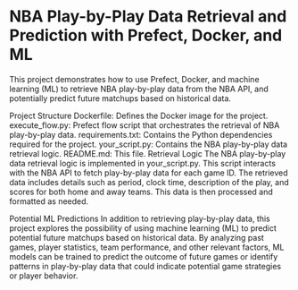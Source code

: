 # NBA Play-by-Play Data Retrieval and Prediction with Prefect, Docker, and ML
This project demonstrates how to use Prefect, Docker, and machine learning (ML) to retrieve NBA play-by-play data from the NBA API, and potentially predict future matchups based on historical data.

Project Structure
Dockerfile: Defines the Docker image for the project.
execute_flow.py: Prefect flow script that orchestrates the retrieval of NBA play-by-play data.
requirements.txt: Contains the Python dependencies required for the project.
your_script.py: Contains the NBA play-by-play data retrieval logic.
README.md: This file.
Retrieval Logic
The NBA play-by-play data retrieval logic is implemented in your_script.py. This script interacts with the NBA API to fetch play-by-play data for each game ID. The retrieved data includes details such as period, clock time, description of the play, and scores for both home and away teams. This data is then processed and formatted as needed.

Potential ML Predictions
In addition to retrieving play-by-play data, this project explores the possibility of using machine learning (ML) to predict potential future matchups based on historical data. By analyzing past games, player statistics, team performance, and other relevant factors, ML models can be trained to predict the outcome of future games or identify patterns in play-by-play data that could indicate potential game strategies or player behavior.
